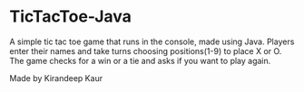 # TicTacToe-Java

A simple tic tac toe game that runs in the console, made using Java. Players enter their names and take turns choosing positions(1-9) to place X or O. The game checks for a win or a tie and asks if you want to play again.

Made by Kirandeep Kaur
